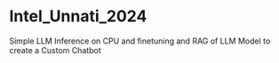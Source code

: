 # Intel_Unnati_2024
Simple LLM Inference on CPU and finetuning and RAG of LLM Model to create a Custom Chatbot 

